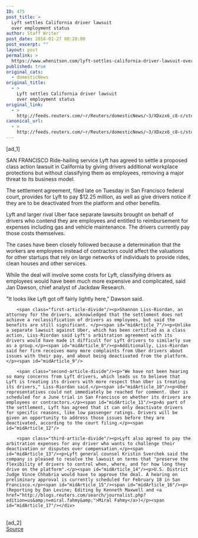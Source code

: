 ```yaml
---
ID: 475
post_title: >
  Lyft settles California driver lawsuit
  over employment status
author: Staff Writer
post_date: 2016-01-27 08:28:00
post_excerpt: ""
layout: post
permalink: >
  https://www.whenitson.com/lyft-settles-california-driver-lawsuit-over-employment-status/
published: true
original_cats:
  - domesticNews
original_title:
  - >
    Lyft settles California driver lawsuit
    over employment status
original_link:
  - >
    http://feeds.reuters.com/~r/Reuters/domesticNews/~3/XDxzx6_c8-c/story01.htm
canonical_url:
  - >
    http://feeds.reuters.com/~r/Reuters/domesticNews/~3/XDxzx6_c8-c/story01.htm
---
```

 [ad_1]
<br><div id="articleText">
<span id="midArticle_start"/>

<span id="midArticle_0"/><span class="focusParagraph" readability="5"><p><span class="articleLocation">SAN FRANCISCO</span> Ride-hailing service Lyft has agreed to settle a proposed class action lawsuit in California by giving drivers additional workplace protections but without classifying them as employees, removing a major threat to its business model. </p></span><span id="midArticle_1"/><p>The settlement agreement, filed late on Tuesday in San Francisco federal court, provides for Lyft to pay $12.25 million, as well as give drivers notice if they are to be deactivated from the platform and other benefits.</p><span id="midArticle_2"/><p>Lyft and larger rival Uber face separate lawsuits brought on behalf of drivers who contend they are employees and entitled to reimbursement for expenses including gas and vehicle maintenance. The drivers currently pay those costs themselves.</p><span id="midArticle_3"/><p>The cases have been closely followed because a determination that the workers are employees instead of contractors could affect the valuations for other startups that rely on large networks of individuals to provide rides, clean houses and other services.</p><span id="midArticle_4"/><p>While the deal will involve some costs for Lyft, classifying drivers as employees would have been much more expensive and complicated, said Jan Dawson, chief analyst of Jackdaw Research.</p><span id="midArticle_5"/><p>"It looks like Lyft got off fairly lightly here," Dawson said.</p><span id="midArticle_6"/>
        
        <span class="first-article-divide"/><p>Shannon Liss-Riordan, an attorney for the drivers, acknowledged that the settlement does not achieve a reclassification of drivers as employees, but said the benefits are still significant. </p><span id="midArticle_7"/><p>Unlike a separate lawsuit against Uber, which has been certified as a class action, Liss-Riordan said Lyft's arbitration agreement with its drivers would have made it difficult for Lyft drivers to similarly sue as a group.</p><span id="midArticle_8"/><p>Additionally, Liss-Riordan said her firm receives many more complaints from Uber drivers about issues with their pay, and about being deactivated from the platform.</p><span id="midArticle_9"/>
        
        <span class="second-article-divide"/><p>"We have not been hearing so many concerns from Lyft drivers, which leads us to believe that Lyft is treating its drivers with more respect than Uber is treating its drivers," Liss-Riordan said.</p><span id="midArticle_10"/><p>Uber representatives could not immediately be reached for comment. Uber is scheduled for a June trial in San Francisco on whether its drivers are employees or contractors.</p><span id="midArticle_11"/><p>As part of the settlement, Lyft has agreed that it can only deactivate drivers for specific reasons, like low passenger ratings. Drivers will be given an opportunity to address those issues before they are deactivated, according to the court filing.</p><span id="midArticle_12"/>
        
        <span class="third-article-divide"/><p>Lyft also agreed to pay the arbitration expenses for any driver who wants to challenge their deactivation or disputes over compensation.</p><span id="midArticle_13"/><p>Lyft general counsel Kristin Sverchek said the company is pleased to resolve the lawsuit on terms that "preserve the flexibility of drivers to control when, where, and for how long they drive on the platform".</p><span id="midArticle_14"/><p>U.S. District Judge Vince Chhabria would have to approve the deal. A hearing on preliminary approval is currently scheduled for February 18 in San Francisco.</p><span id="midArticle_15"/><span id="midArticle_16"/><p> (Reporting by Dan Levine; Editing by Kenneth Maxwell and <a href="http://blogs.reuters.com/search/journalist.php?edition=us&amp;n=miral.fahmy&amp;">Miral Fahmy</a>)</p><span id="midArticle_17"/></div>
<br>[ad_2]
<br><a href="http://feeds.reuters.com/~r/Reuters/domesticNews/~3/XDxzx6_c8-c/story01.htm">Source </a>